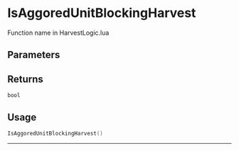 # IsAggoredUnitBlockingHarvest
Function name in HarvestLogic.lua
## Parameters

## Returns
`bool`
## Usage
```lua
IsAggoredUnitBlockingHarvest()
```
---
